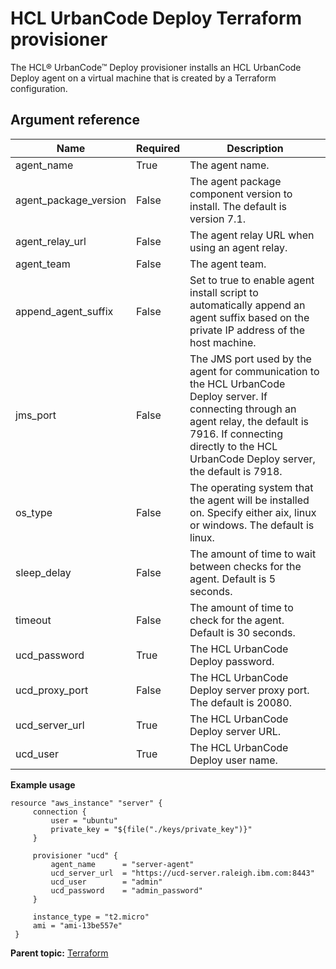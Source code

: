 # **HCL UrbanCode Deploy Terraform provisioner**

The HCL® UrbanCode™ Deploy provisioner installs an HCL UrbanCode Deploy agent on a virtual machine that is created by a Terraform configuration.

## Argument reference

|Name|Required|Description|
|----|--------|-----------|
|agent\_name|True|The agent name.|
|agent\_package\_version|False|The agent package component version to install. The default is version 7.1.|
|agent\_relay\_url|False|The agent relay URL when using an agent relay.|
|agent\_team|False|The agent team.|
|append\_agent\_suffix|False|Set to true to enable agent install script to automatically append an agent suffix based on the private IP address of the host machine.|
|jms\_port|False|The JMS port used by the agent for communication to the HCL UrbanCode Deploy server. If connecting through an agent relay, the default is 7916. If connecting directly to the HCL UrbanCode Deploy server, the default is 7918.|
|os\_type|False|The operating system that the agent will be installed on. Specify either aix, linux or windows. The default is linux.|
|sleep\_delay|False|The amount of time to wait between checks for the agent. Default is 5 seconds.|
|timeout|False|The amount of time to check for the agent. Default is 30 seconds.|
|ucd\_password|True|The HCL UrbanCode Deploy password.|
|ucd\_proxy\_port|False|The HCL UrbanCode Deploy server proxy port. The default is 20080.|
|ucd\_server\_url|True|The HCL UrbanCode Deploy server URL.|
|ucd\_user|True|The HCL UrbanCode Deploy user name.|

**Example usage**

```
resource "aws_instance" "server" {
     connection {
         user = "ubuntu"
         private_key = "${file("./keys/private_key")}"
     }

     provisioner "ucd" {
         agent_name      = "server-agent"
         ucd_server_url  = "https://ucd-server.raleigh.ibm.com:8443"
         ucd_user        = "admin"
         ucd_password    = "admin_password"
     }

     instance_type = "t2.micro"
     ami = "ami-13be557e"
 }
```

**Parent topic:** [Terraform](../../com.udeploy.reference.doc/topics/terraform_ch.md)


